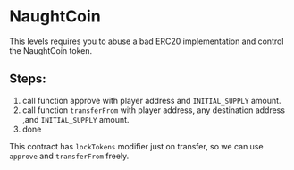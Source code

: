 # NaughtCoin
This levels requires you to abuse a bad ERC20 implementation and control the NaughtCoin token.
## Steps:
1. call function approve with player address and  `INITIAL_SUPPLY` amount.
2. call function `transferFrom` with player address, any destination address ,and `INITIAL_SUPPLY` amount.
3. done

This contract has `lockTokens` modifier just on transfer, so we can use `approve` and `transferFrom` freely. 

